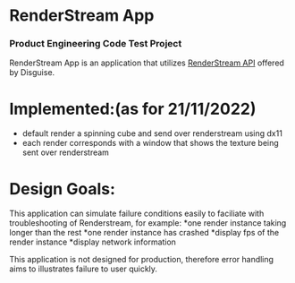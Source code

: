 # RenderStream App
### Product Engineering Code Test Project

RenderStream App is an application that utilizes [RenderStream API](https://github.com/disguise-one/RenderStream) offered by Disguise.

# Implemented:(as for 21/11/2022)
* default render a spinning cube and send over renderstream using dx11
* each render corresponds with a window that shows the texture being sent over renderstream

# Design Goals:
This application can simulate failure conditions easily to faciliate with troubleshooting of Renderstream, for example:
*one render instance taking longer than the rest 
*one render instance has crashed 
*display fps of the render instance
*display network information

This application is not designed for production, therefore error handling aims to illustrates failure to user quickly.

